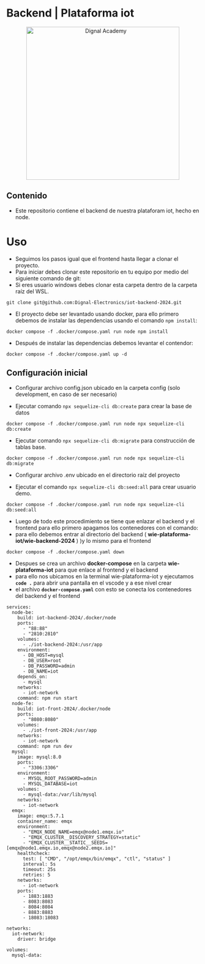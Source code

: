 # Backend | Plataforma iot

<div style="text-align: center">
    <img src="https://academy.dignal.com/wp-content/uploads/2023/01/dignal_academy_logo_site.png" width="400" alt="Dignal Academy"/>
</div>

## Contenido

- Este repositorio contiene el backend de nuestra plataforam iot, hecho en node.

# Uso

- Seguimos los pasos igual que el frontend hasta llegar a clonar el proyecto.
- Para iniciar debes clonar este repositorio en tu equipo por medio del siguiente comando de git:
- Si eres usuario windows debes clonar esta carpeta dentro de la carpeta raíz del WSL.

```
git clone git@github.com:Dignal-Electronics/iot-backend-2024.git
```

- El proyecto debe ser levantado usando docker, para ello primero debemos de instalar las dependencias usando el comando `npm install`:

```
docker compose -f .docker/compose.yaml run node npm install
```

- Después de instalar las dependencias debemos levantar el contendor:

```
docker compose -f .docker/compose.yaml up -d
```

## Configuración inicial

- Configurar archivo config.json ubicado en la carpeta config (solo development, en caso de ser necesario)

- Ejecutar comando `npx sequelize-cli db:create` para crear la base de datos

```
docker compose -f .docker/compose.yaml run node npx sequelize-cli db:create
```

- Ejecutar comando `npx sequelize-cli db:migrate` para construcción de tablas base.

```
docker compose -f .docker/compose.yaml run node npx sequelize-cli db:migrate
```

- Configurar archivo .env ubicado en el directorio raíz del proyecto

- Ejecutar el comando `npx sequelize-cli db:seed:all` para crear usuario demo.
```
docker compose -f .docker/compose.yaml run node npx sequelize-cli db:seed:all
```

* Luego de todo este procedimiento se tiene que enlazar el backend y el frontend para ello primero apagamos los contenedores con el comando:
* para ello debemos entrar al directorio del backend ( **wie-plataforma-iot/wie-backend-2024** ) )y lo mismo para el frontend
```
docker compose -f .docker/compose.yaml down
```

- Despues se crea un archivo **docker-compose** en la carpeta **wie-plataforma-iot** para que enlace al frontend y el backend
- para ello nos ubicamos en la terminal wie-plataforma-iot y ejecutamos **`code .`** para abrir una pantalla en el vscode y a ese nivel crear
- el archivo **`docker-compose.yaml`** con esto se conecta los contenedores del backend y el frontend
```
services:
  node-be:
    build: iot-backend-2024/.docker/node
    ports:
      - "88:88"
      - "2810:2810"
    volumes:
      - ./iot-backend-2024:/usr/app
    environment:
      - DB_HOST=mysql
      - DB_USER=root
      - DB_PASSWORD=admin
      - DB_NAME=iot
    depends_on:
      - mysql
    networks:
      - iot-network
    command: npm run start
  node-fe:
    build: iot-front-2024/.docker/node
    ports:
      - "8080:8080"
    volumes:
      - ./iot-front-2024:/usr/app
    networks:
      - iot-network
    command: npm run dev
  mysql:
    image: mysql:8.0
    ports:
      - "3306:3306"
    environment:
      - MYSQL_ROOT_PASSWORD=admin
      - MYSQL_DATABASE=iot
    volumes:
      - mysql-data:/var/lib/mysql
    networks:
      - iot-network
  emqx:
    image: emqx:5.7.1
    container_name: emqx
    environment:
      - "EMQX_NODE_NAME=emqx@node1.emqx.io"
      - "EMQX_CLUSTER__DISCOVERY_STRATEGY=static"
      - "EMQX_CLUSTER__STATIC__SEEDS=[emqx@node1.emqx.io,emqx@node2.emqx.io]"
    healthcheck:
      test: [ "CMD", "/opt/emqx/bin/emqx", "ctl", "status" ]
      interval: 5s
      timeout: 25s
      retries: 5
    networks:
      - iot-network
    ports:
      - 1883:1883
      - 8083:8083
      - 8084:8084
      - 8883:8883
      - 18083:18083

networks:
  iot-network:
    driver: bridge

volumes:
  mysql-data:
```
  
    
